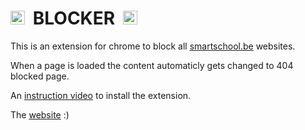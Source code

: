 <h1><img src="https://user-images.githubusercontent.com/85669046/160347261-341fc031-9e8a-4c63-a476-1d2e530b6eed.png" width="22.5px">&nbsp; BLOCKER &nbsp;<img src="https://user-images.githubusercontent.com/85669046/160347261-341fc031-9e8a-4c63-a476-1d2e530b6eed.png" width="22.5px"></h1>

This is an extension for chrome to block all [smartschool.be](https://www.smartschool.be) websites.

When a page is loaded the content automaticly gets changed to  404 blocked page.

An [instruction video](https://blocker-extension.repl.co/desktop/video.html) to install the extension.

The [website](https://blocker-extension.repl.co) :)




